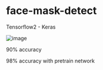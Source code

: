 # face-mask-detect

Tensorflow2 - Keras

![image](https://user-images.githubusercontent.com/71963543/110215924-87f99200-7ec1-11eb-8f29-22e4458e199b.png)


90% accuracy

98% accuracy with pretrain network
